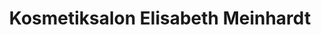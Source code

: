 ---
title: "Kosmetiksalon Elisabeth Meinhardt"
url: /graefenberg/kosmetiksalon-elisabeth-meinhardt/
shop: Kosmetik
---